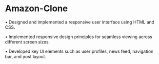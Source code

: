 # Amazon-Clone
• Designed and implemented a responsive user interface using HTML and CSS.

• Implemented responsive design principles for seamless viewing across different screen sizes.

• Developed key Ul elements such as user profiles, news feed, navigation bar, and post layout.
